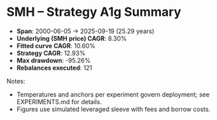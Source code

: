 # SMH – Strategy A1g Summary

- **Span**: 2000-06-05 → 2025-09-19 (25.29 years)
- **Underlying (SMH price) CAGR**: 8.30%
- **Fitted curve CAGR**: 10.60%
- **Strategy CAGR**: 12.93%
- **Max drawdown**: -95.26%
- **Rebalances executed**: 121

Notes:

- Temperatures and anchors per experiment govern deployment; see EXPERIMENTS.md for details.
- Figures use simulated leveraged sleeve with fees and borrow costs.
